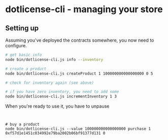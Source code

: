 # dotlicense-cli - managing your store

## Setting up

Assuming you've deployed the contracts somewhere, you now need to configure.

```bash
# get basic info
node bin/dotlicense-cli.js info --inventory

# create a product
node bin/dotlicense-cli.js createProduct 1 100000000000000000 0 5

# check for inventory again (see above)

# if you have zero inventory, you need to add some
node bin/dotlicense-cli.js incrementInventory 1 3

```

When you're ready to use it, you have to unpause

```


# buy a product
node bin/dotlicense-cli.js --value 100000000000000000 purchase 1 0xf57d1e1451c034992e79ba2002b06bf91377d131 0

```


